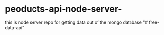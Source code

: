 # peoducts-api-node-server-
this is node server repo for getting data out of the mongo database
"# free-data-api" 
